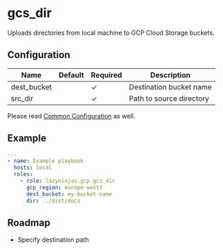 # gcs_dir

Uploads directories from local machine to GCP Cloud Storage buckets.

## Configuration

| Name        | Default | Required | Description              |
|-------------|---------|----------|--------------------------|
| dest_bucket |         | ✓        | Destination bucket name  |
| src_dir     |         | ✓        | Path to source directory |


Please read [Common Configuration](../../README.md#common-configuration) as well.

## Example

```YAML
---
- name: Example playbook
  hosts: local
  roles:
    - role: lazyninjas.gcp.gcs_dir
      gcp_region: europe-west3
      dest_bucket: my-bucket-name
      dir: ../dist/docs
```

## Roadmap

* Specify destination path
